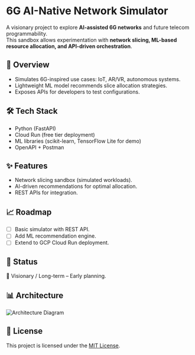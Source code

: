 # 6G AI-Native Network Simulator

A visionary project to explore **AI-assisted 6G networks** and future telecom programmability.  
This sandbox allows experimentation with **network slicing, ML-based resource allocation, and API-driven orchestration**.

## 🚀 Overview
- Simulates 6G-inspired use cases: IoT, AR/VR, autonomous systems.
- Lightweight ML model recommends slice allocation strategies.
- Exposes APIs for developers to test configurations.

## 🛠️ Tech Stack
- Python (FastAPI)
- Cloud Run (free tier deployment)
- ML libraries (scikit-learn, TensorFlow Lite for demo)
- OpenAPI + Postman

## ✨ Features
- Network slicing sandbox (simulated workloads).
- AI-driven recommendations for optimal allocation.
- REST APIs for integration.

## 📈 Roadmap
- [ ] Basic simulator with REST API.
- [ ] Add ML recommendation engine.
- [ ] Extend to GCP Cloud Run deployment.

## 📂 Status
🚧 Visionary / Long-term – Early planning.

## 📊 Architecture
![Architecture Diagram](./docs/architecture.png)

## 📄 License
This project is licensed under the [MIT License](LICENSE).